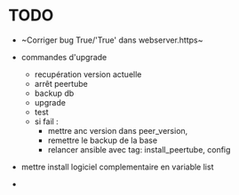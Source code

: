 # TODO

* ~Corriger bug True/'True' dans webserver.https~

* commandes d'upgrade
  * recupération version actuelle
  * arrêt peertube
  * backup db
  * upgrade
  * test
  * si fail : 
    * mettre anc version dans peer\_version, 
    * remettre le backup de la base
    * relancer ansible avec tag: install\_peertube, config
  
* mettre install logiciel complementaire en variable list
* 
